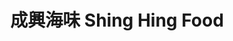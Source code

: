 ---
title: "成興海味 Shing Hing Food"
url: /richmond-hill/cheng-xing-hai-wei-shing-hing-food/
shop: nutrition supplements
---